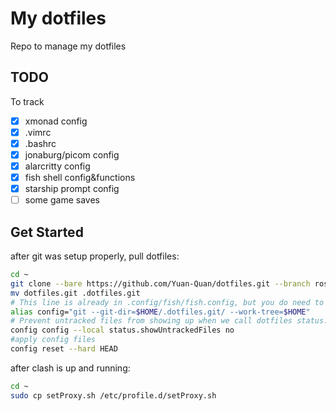 # My dotfiles

Repo to manage my dotfiles

## TODO

To track
* [x] xmonad config
* [x] .vimrc
* [x] .bashrc
* [x] jonaburg/picom config
* [x] alarcritty config
* [x] fish shell config&functions
* [x] starship prompt config
* [ ] some game saves

## Get Started

after git was setup properly, pull dotfiles:
```bash
cd ~
git clone --bare https://github.com/Yuan-Quan/dotfiles.git --branch ros_noetic
mv dotfiles.git .dotfiles.git
# This line is already in .config/fish/fish.config, but you do need to run it onece.
alias config="git --git-dir=$HOME/.dotfiles.git/ --work-tree=$HOME"
# Prevent untracked files from showing up when we call dotfiles status.
config config --local status.showUntrackedFiles no
#apply config files
config reset --hard HEAD
```

after clash is up and running:
```bash
cd ~
sudo cp setProxy.sh /etc/profile.d/setProxy.sh
```
